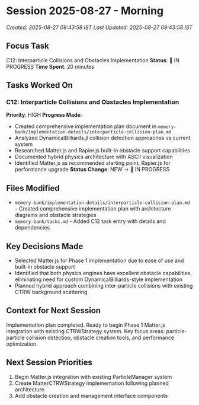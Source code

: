 # Session 2025-08-27 - Morning
*Created: 2025-08-27 09:43:58 IST*
*Last Updated: 2025-08-27 09:43:58 IST*

## Focus Task
C12: Interparticle Collisions and Obstacles Implementation
**Status**: 🔄 IN PROGRESS
**Time Spent**: 20 minutes

## Tasks Worked On
### C12: Interparticle Collisions and Obstacles Implementation
**Priority**: HIGH
**Progress Made**:
- Created comprehensive implementation plan document in `memory-bank/implementation-details/interparticle-collision-plan.md`
- Analyzed DynamicalBilliards.jl collision detection approaches vs current system
- Researched Matter.js and Rapier.js built-in obstacle support capabilities
- Documented hybrid physics architecture with ASCII visualization
- Identified Matter.js as recommended starting point, Rapier.js for performance upgrade
**Status Change**: NEW → 🔄 IN PROGRESS

## Files Modified
- `memory-bank/implementation-details/interparticle-collision-plan.md` - Created comprehensive implementation plan with architecture diagrams and obstacle strategies
- `memory-bank/tasks.md` - Added C12 task entry with details and dependencies

## Key Decisions Made
- Selected Matter.js for Phase 1 implementation due to ease of use and built-in obstacle support
- Identified that both physics engines have excellent obstacle capabilities, eliminating need for custom DynamicalBilliards-style implementation
- Planned hybrid approach combining inter-particle collisions with existing CTRW background scattering

## Context for Next Session
Implementation plan completed. Ready to begin Phase 1 Matter.js integration with existing CTRWStrategy system. Key focus areas: particle-particle collision detection, obstacle creation tools, and performance optimization.

## Next Session Priorities
1. Begin Matter.js integration with existing ParticleManager system
2. Create MatterCTRWStrategy implementation following planned architecture
3. Add obstacle creation and management interface components
